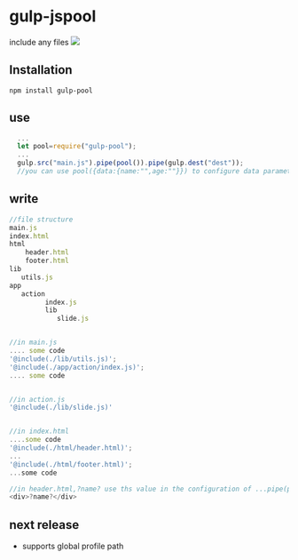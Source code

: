 #   gulp-jspool   #

include any files
![](https://img.shields.io/npm/v/gulp-pool.svg?style=flat)

## Installation
```base
npm install gulp-pool
```

## use
```js  
  ...
  let pool=require("gulp-pool");
  ...
  gulp.src("main.js").pipe(pool()).pipe(gulp.dest("dest"));
  //you can use pool({data:{name:"",age:""}}) to configure data parameters in the template
```

## write
```js
//file structure
main.js
index.html
html
    header.html
    footer.html
lib  
   utils.js
app
   action
         index.js
         lib
            slide.js


//in main.js
.... some code
'@include(./lib/utils.js)';
'@include(./app/action/index.js)';
.... some code


//in action.js
'@include(./lib/slide.js)'


//in index.html
....some code
'@include(./html/header.html)';
...
'@include(./html/footer.html)';
...some code

//in header.html,?name? use ths value in the configuration of ...pipe(pool({name:"your"}))
<div>?name?</div>

```

## next release
* supports global profile path

